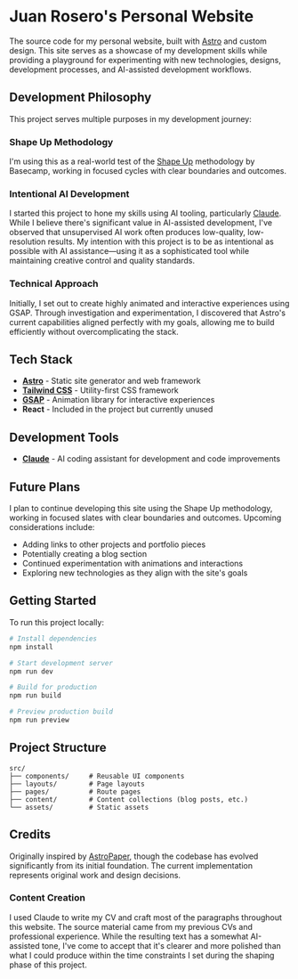 # Juan Rosero's Personal Website

The source code for my personal website, built with [Astro](https://astro.build) and custom design. This site serves as a showcase of my development skills while providing a playground for experimenting with new technologies, designs, development processes, and AI-assisted development workflows.

## Development Philosophy

This project serves multiple purposes in my development journey:

### Shape Up Methodology
I'm using this as a real-world test of the [Shape Up](https://basecamp.com/shapeup) methodology by Basecamp, working in focused cycles with clear boundaries and outcomes.

### Intentional AI Development
I started this project to hone my skills using AI tooling, particularly [Claude](https://claude.ai/code). While I believe there's significant value in AI-assisted development, I've observed that unsupervised AI work often produces low-quality, low-resolution results. My intention with this project is to be as intentional as possible with AI assistance—using it as a sophisticated tool while maintaining creative control and quality standards.

### Technical Approach
Initially, I set out to create highly animated and interactive experiences using GSAP. Through investigation and experimentation, I discovered that Astro's current capabilities aligned perfectly with my goals, allowing me to build efficiently without overcomplicating the stack.

## Tech Stack

- **[Astro](https://astro.build)** - Static site generator and web framework
- **[Tailwind CSS](https://tailwindcss.com)** - Utility-first CSS framework
- **[GSAP](https://greensock.com/gsap/)** - Animation library for interactive experiences
- **React** - Included in the project but currently unused

## Development Tools

- **[Claude](https://claude.ai/code)** - AI coding assistant for development and code improvements

## Future Plans

I plan to continue developing this site using the Shape Up methodology, working in focused slates with clear boundaries and outcomes. Upcoming considerations include:

- Adding links to other projects and portfolio pieces
- Potentially creating a blog section
- Continued experimentation with animations and interactions
- Exploring new technologies as they align with the site's goals

## Getting Started

To run this project locally:

```bash
# Install dependencies
npm install

# Start development server
npm run dev

# Build for production
npm run build

# Preview production build
npm run preview
```

## Project Structure

```
src/
├── components/     # Reusable UI components
├── layouts/        # Page layouts
├── pages/          # Route pages
├── content/        # Content collections (blog posts, etc.)
└── assets/         # Static assets
```


## Credits

Originally inspired by [AstroPaper](https://github.com/satnaing/astro-paper), though the codebase has evolved significantly from its initial foundation. The current implementation represents original work and design decisions.

### Content Creation
I used Claude to write my CV and craft most of the paragraphs throughout this website. The source material came from my previous CVs and professional experience. While the resulting text has a somewhat AI-assisted tone, I've come to accept that it's clearer and more polished than what I could produce within the time constraints I set during the shaping phase of this project.
